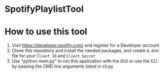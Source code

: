 # SpotifyPlaylistTool


# How to use this tool
1. Visit https://developer.spotify.com/ and register for a Developer account
2. Clone this repository and install the needed packages, and create a .env file for your `Client ID` and `Client Secret`
3. Use "python main.py" to run this application with the GUI or use the CLI by passing the CMD line arguments listed in cli.py

 